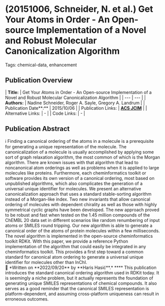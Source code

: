 # (20151006, Schneider, N. et al.) Get Your Atoms in Order - An Open-source Implementation of a Novel and Robust Molecular Canonicalization Algorithm

Tags: chemical-data, enhancement

## Publication Overview

| **Title:**  | Get Your Atoms in Order - An Open-source Implementation of a Novel and Robust
Molecular Canonicalization Algorithm |
| --- | --- |
| **Authors:**  | Nadine Schneider, Roger A. Sayle, Gregory A. Landrum |
| Publication Date**:**  | 2015/10/06 |
| Publication Links: | [**ACS JCIM**](https://pubs.acs.org/doi/10.1021/acs.jcim.5b00543) |
| Alternative Links: | - |
| Code Links: | - |

## Publication Abstract

<aside>
ℹ️ Finding a canonical ordering of the atoms in a molecule is a prerequisite for generating a unique representation of the molecule. The canonicalization of a molecule is usually accomplished by applying some sort of graph relaxation algorithm, the most common of which is the Morgan algorithm. There are known issues with that algorithm that lead to noncanonical atom orderings as well as problems when it is applied to large molecules like proteins. Furthermore, each cheminformatics toolkit or software provides its own version of a canonical ordering, most based on unpublished algorithms, which also complicates the generation of a universal unique identifier for molecules. We present an alternative canonicalization approach that uses a standard stable-sorting algorithm instead of a Morgan-like index. Two new invariants that allow canonical ordering of molecules with dependent chirality as well as those with highly symmetrical cyclic graphs have been developed. The new approach proved to be robust and fast when tested on the 1.45 million compounds of the ChEMBL 20 data set in different scenarios like random renumbering of input atoms or SMILES round tripping. Our new algorithm is able to generate a canonical order of the atoms of protein molecules within a few milliseconds. The novel algorithm is implemented in the open-source cheminformatics toolkit RDKit. With this paper, we provide a reference Python implementation of the algorithm that could easily be integrated in any cheminformatics toolkit. This provides a first step toward a common standard for canonical atom ordering to generate a universal unique identifier for molecules other than InChI.

</aside>

<aside>
💬 *Written on **2022/09/20** by **Haris Hasić**.*
****
This publication introduces the standard canonical ordering algorithm used in RDKit today. It is seemingly a niche problem, but it actually represents the foundation of generating unique SMILES representations of chemical compounds. It also serves as a good reminder that the canonical SMILES representation is platform-dependent, and assuming cross-platform uniqueness can result in erroneous outcomes.

</aside>